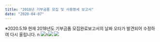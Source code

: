 ```yaml
---
title: "2018년 기부금품 모집 및 사용명세 보고서"
date: "2020-04-07"
---
```


※2020.5.19 현재 2018년도 기부금품 모집완료보고서의 날짜 오타가 발견되어 수정하여 다시 올립니다. n ![](https://r2.womenandwar.net/kboard_attached/3/202005/5ec37ab882eb02014102.jpg)n![](https://r2.womenandwar.net/kboard_attached/3/202005/5eb90ecf35c4c8857883.jpg) ![](https://r2.womenandwar.net/kboard_attached/3/202005/5eb90edc4743b1748323.jpg)
